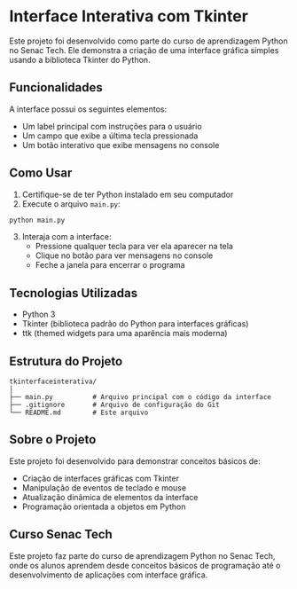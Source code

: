 # Interface Interativa com Tkinter

Este projeto foi desenvolvido como parte do curso de aprendizagem Python no Senac Tech. Ele demonstra a criação de uma interface gráfica simples usando a biblioteca Tkinter do Python.

## Funcionalidades

A interface possui os seguintes elementos:
- Um label principal com instruções para o usuário
- Um campo que exibe a última tecla pressionada
- Um botão interativo que exibe mensagens no console

## Como Usar

1. Certifique-se de ter Python instalado em seu computador
2. Execute o arquivo `main.py`:
```bash
python main.py
```

3. Interaja com a interface:
   - Pressione qualquer tecla para ver ela aparecer na tela
   - Clique no botão para ver mensagens no console
   - Feche a janela para encerrar o programa

## Tecnologias Utilizadas

- Python 3
- Tkinter (biblioteca padrão do Python para interfaces gráficas)
- ttk (themed widgets para uma aparência mais moderna)

## Estrutura do Projeto

```
tkinterfaceinterativa/
│
├── main.py          # Arquivo principal com o código da interface
├── .gitignore       # Arquivo de configuração do Git
└── README.md        # Este arquivo
```

## Sobre o Projeto

Este projeto foi desenvolvido para demonstrar conceitos básicos de:
- Criação de interfaces gráficas com Tkinter
- Manipulação de eventos de teclado e mouse
- Atualização dinâmica de elementos da interface
- Programação orientada a objetos em Python

## Curso Senac Tech

Este projeto faz parte do curso de aprendizagem Python no Senac Tech, onde os alunos aprendem desde conceitos básicos de programação até o desenvolvimento de aplicações com interface gráfica.